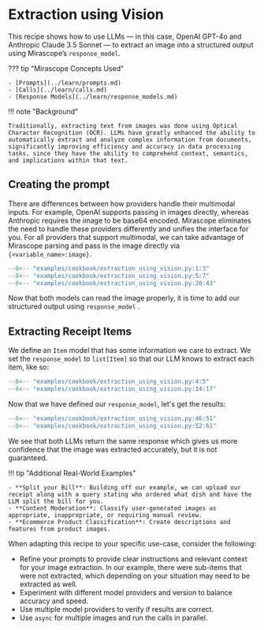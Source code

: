 # Extraction using Vision

This recipe shows how to use LLMs — in this case, OpenAI GPT-4o and Anthropic Claude 3.5 Sonnet — to extract an image into a structured output using Mirascope’s `response_model`.

??? tip "Mirascope Concepts Used"

    - [Prompts](../learn/prompts.md)
    - [Calls](../learn/calls.md)
    - [Response Models](../learn/response_models.md)

!!! note "Background"

    Traditionally, extracting text from images was done using Optical Character Recognition (OCR). LLMs have greatly enhanced the ability to automatically extract and analyze complex information from documents, significantly improving efficiency and accuracy in data processing tasks, since they have the ability to comprehend context, semantics, and implications within that text.

## Creating the prompt

There are differences between how providers handle their multimodal inputs. For example, OpenAI supports passing in images directly, whereas Anthropic requires the image to be base64 encoded. Mirascope eliminates the need to handle these providers differently and unifies the interface for you. For all providers that support multimodal, we can take advantage of Mirascope parsing and pass in the image directly via `{<variable_name>:image}`.
```python
--8<-- "examples/cookbook/extraction_using_vision.py:1:3"
--8<-- "examples/cookbook/extraction_using_vision.py:5:7"
--8<-- "examples/cookbook/extraction_using_vision.py:20:43"
```

Now that both models can read the image properly, it is time to add our structured output using `response_model` .

## Extracting Receipt Items

We define an `Item` model that has some information we care to extract. We set the `response_model` to `list[Item]` so that our LLM knows to extract each item, like so:

```python
--8<-- "examples/cookbook/extraction_using_vision.py:4:5"
--8<-- "examples/cookbook/extraction_using_vision.py:14:17"
```

Now that we have defined our `response_model`, let's get the results:

```python
--8<-- "examples/cookbook/extraction_using_vision.py:46:51"
--8<-- "examples/cookbook/extraction_using_vision.py:52:61"
```

We see that both LLMs return the same response which gives us more confidence that the image was extracted accurately, but it is not guaranteed.

!!! tip "Additional Real-World Examples"

    - **Split your Bill**: Building off our example, we can upload our receipt along with a query stating who ordered what dish and have the LLM split the bill for you.
    - **Content Moderation**: Classify user-generated images as appropriate, inappropriate, or requiring manual review.
    - **Ecommerce Product Classification**: Create descriptions and features from product images.

When adapting this recipe to your specific use-case, consider the following:

- Refine your prompts to provide clear instructions and relevant context for your image extraction. In our example, there were sub-items that were not extracted, which depending on your situation may need to be extracted as well.
- Experiment with different model providers and version to balance accuracy and speed.
- Use multiple model providers to verify if results are correct.
- Use `async` for multiple images and run the calls in parallel.
